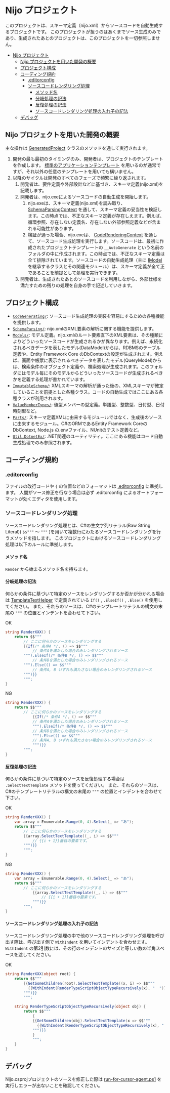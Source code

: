 # Nijo プロジェクト
このプロジェクトは、スキーマ定義（nijo.xml）からソースコードを自動生成するプロジェクトです。
このプロジェクトが担うのはあくまでソース生成のみであり、生成されたあとのプロジェクトは、このプロジェクトを一切参照しません。

- [Nijo プロジェクト](#nijo-プロジェクト)
  - [Nijo プロジェクトを用いた開発の概要](#nijo-プロジェクトを用いた開発の概要)
  - [プロジェクト構成](#プロジェクト構成)
  - [コーディング規約](#コーディング規約)
    - [.editorconfig](#editorconfig)
    - [ソースコードレンダリング処理](#ソースコードレンダリング処理)
      - [メソッド名](#メソッド名)
      - [分岐処理の記法](#分岐処理の記法)
      - [反復処理の記法](#反復処理の記法)
      - [ソースコードレンダリング処理の入れ子の記法](#ソースコードレンダリング処理の入れ子の記法)
  - [デバッグ](#デバッグ)


## Nijo プロジェクトを用いた開発の概要
主な操作は [GeneratedProject](./GeneratedProject.cs) クラスのメソッドを通して実行されます。

1. 開発の最も最初のタイミングのみ、開発者は、プロジェクトのテンプレートを作成します。 [標準のアプリケーションテンプレート](../Nijo.ApplicationTemplate.Ver1/README.md) を用いるのが通常ですが、それ以外の任意のテンプレートを用いても構いません。
2. 以降のサイクルは開発のすべてのフェーズで頻繁に繰り返されます。
   1. 開発者は、要件定義や外部設計などに基づき、スキーマ定義(nijo.xml)を記載します。
   2. 開発者は、nijo.exeによるソースコードの自動生成を開始します。
      1. nijo.exeは、スキーマ定義(nijo.xml)を読み取り、 [SchemaParsingContext](./SchemaParsing/SchemaParseContext.cs) を通して、スキーマ定義の妥当性を検証します。この時点では、不正なスキーマ定義が存在しえます。例えば、循環参照、存在しない定義名、存在しない外部参照定義などが含まれる可能性があります。
      2. 検証が通った場合、nijo.exeは、 [CodeRenderingContext](./CodeGenerating/CodeRenderingContext.cs) を通して、ソースコード生成処理を実行します。ソースコードは、最初に作成されたプロジェクトテンプレートの `__AutoGenerate` という名前のフォルダの中に作成されます。この時点では、不正なスキーマ定義は全て排除されています。ソースコードの自動生成処理（主に [IModel](./CodeGenerating/IModel.cs) を継承するクラスとその関連モジュール）は、スキーマ定義が全て正であることを前提として処理を実行できます。
   3. 開発者は、生成されたあとのソースコードを利用しながら、外部仕様を満たすための残りの処理を自身の手で記述していきます。


## プロジェクト構成
- [`CodeGenerating/`](./CodeGenerating/): ソースコード生成処理の実装を容易にするための各種機能を提供します。
- [`SchemaParsing/`](./SchemaParsing/): nijo.xmlのXML要素の解析に関する機能を提供します。
- [`Models/`](./Models/): モデル定義。nijo.xmlのルート要素直下のXML要素は、その種類によりどういったソースコードが生成されるかが異なります。例えば、永続化されるべきデータを表したモデル(DataModel)からは、RDBMSのテーブル定義や、Entity Framework Core のDbContextの設定が生成されます。例えば、画面や帳票に表示されるべきデータを表したモデル(QueryModel)からは、検索条件のオブジェクト定義や、検索処理が生成されます。このフォルダにはモデル毎にそのモデルからどういったソースコードが生成されるべきかを定義する処理が書かれています。
- [`ImmutableSchema/`](./ImmutableSchema/): XMLスキーマの解析が通った後の、XMLスキーマが確定していることを前提とした各種クラス。コードの自動生成ではここにある各種クラスが利用されます。
- [`ValueMemberTypes/`](./ValueMemberTypes/): 値型メンバーの型定義。単語型、整数型、日付型、日付時刻型など。
- [`Parts/`](./Parts/): スキーマ定義XMLに由来するモジュールではなく、生成後のソースに由来するモジュール。C#のORMであるEntity Framework CoreのDbContext, Node.js の.envファイル、NUnitのテスト定義など。
- [`Util.DotnetEx/`](./Util.DotnetEx/): .NET関連のユーティリティ。ここにある機能はコード自動生成処理でのみ参照されます。


## コーディング規約

### .editorconfig
ファイルの改行コードや `{` の位置などのフォーマットは [.editorconfig](../.editorconfig) に準拠します。
人間がソース修正を行なう場合は必ず .editorconfig によるオートフォーマットが効くエディタを使用します。

### ソースコードレンダリング処理
ソースコードレンダリング処理とは、C#の生文字列リテラル(Raw String Literal)( `$$"""` ～ `"""` )を用いて複数行にわたるソースコードレンダリングを行うメソッドを指します。
このプロジェクトにおけるソースコードレンダリング処理は以下のルールに準拠します。

#### メソッド名
`Render` から始まるメソッド名を持ちます。

#### 分岐処理の記法
何らかの条件に基づいて特定のソースをレンダリングするか否かが分かれる場合は [TemplateTextHelper](./CodeGenerating/TemplateTextHelper.cs) で定義されている `If()` , `.ElseIf()` , `.Else()` を使用してください。
また、それらのソースは、C#のテンプレートリテラルの構文の末尾の `"""` の位置とインデントを合わせて下さい。

OK

```cs
string RenderXXX() {
    return $$"""
        // ここに何らかのソースをレンダリングする
        {{If(/* 条件A */, () => $$"""
            // 条件Aを満たした場合のみレンダリングされるソース
        """).ElseIf(/* 条件B */, () => $$"""
            // 条件Bを満たした場合のみレンダリングされるソース
        """).Else(() => $$"""
            // 条件A, B いずれも満たさない場合のみレンダリングされるソース
        """)}}
        """;
}
```

NG

```cs
string RenderXXX() {
    return $$"""
        // ここに何らかのソースをレンダリングする
            {{If(/* 条件A */, () => $$"""
            // 条件Aを満たした場合のみレンダリングされるソース
            """).ElseIf(/* 条件B */, () => $$"""
            // 条件Bを満たした場合のみレンダリングされるソース
            """).Else(() => $$"""
            // 条件A, B いずれも満たさない場合のみレンダリングされるソース
            """)}}
        """;
}
```

#### 反復処理の記法
何らかの条件に基づいて特定のソースを反復処理する場合は `.SelectTextTemplate` メソッドを使ってください。
また、それらのソースは、C#のテンプレートリテラルの構文の末尾の `"""` の位置とインデントを合わせて下さい。

OK

```cs
string RenderXXX() {
    var array = Enumerable.Range(0, 4).Select(_ => "あ");
    return $$"""
        // ここに何らかのソースをレンダリングする
        {{array.SelectTextTemplate((_, i) => $$"""
            // {{i + 1}}番目の要素です。
        """)}}
        """;
}
```

NG

```cs
string RenderXXX() {
    var array = Enumerable.Range(0, 4).Select(_ => "あ");
    return $$"""
        // ここに何らかのソースをレンダリングする
            {{array.SelectTextTemplate((_, i) => $$"""
                // {{i + 1}}番目の要素です。
            """)}}
        """;
}
```

#### ソースコードレンダリング処理の入れ子の記法
ソースコードレンダリング処理の中で他のソースコードレンダリング処理を呼び出す際は、呼び出す側で `WithIndent` を用いてインデントを合わせます。
`WithIndent` の第2引数には、その行のインデントのサイズと等しい数の半角スペースを渡してください。

OK

```cs
string RenderXXX(object root) {
    return $$"""
        {{GetSomeChildren(root).SelectTextTemplate((x, i) => $$"""
          {{WithIndent(RenderTypeScriptObjectTypeRecursively(x), "  ")}}
        """)}}
        """;

    string RenderTypeScriptObjectTypeRecursively(object obj) {
        return $$"""
            {
            {{GetSomeChildren(obj).SelectTextTemplate(x => $$"""
              {{WithIndent(RenderTypeScriptObjectTypeRecursively(x), "  ")}}
            """)}}
            }
            """;
    }
}
```

## デバッグ
Nijo.csprojプロジェクトのソースを修正した際は [run-for-cursor-agent.ps1](../Nijo.IntegrationTest/run-for-cursor-agent.ps1) を実行しエラーが出ないことを確認してください。
